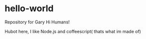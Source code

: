 # hello-world
Repository for Gary
Hi Humans!

Hubot here, I like Node.js and coffeescript( thats what im made of)
